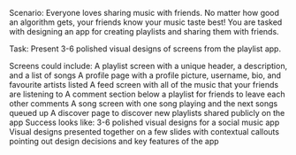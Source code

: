 Scenario:
Everyone loves sharing music with friends. No matter how good an algorithm gets, your friends know your music taste best! You are tasked with designing an app for creating playlists and sharing them with friends.

Task:
Present 3-6 polished visual designs of screens from the playlist app.

Screens could include:
A playlist screen with a unique header, a description, and a list of songs
A profile page with a profile picture, username, bio, and favourite artists listed
A feed screen with all of the music that your friends are listening to 
A comment section below a playlist for friends to leave each other comments
A song screen with one song playing and the next songs queued up
A discover page to discover new playlists shared publicly on the app
Success looks like:
3-6 polished visual designs for a social music app
Visual designs presented together on a few slides with contextual callouts pointing out design decisions and key features of the app
